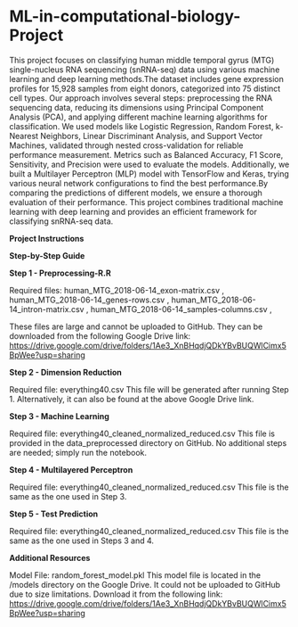 # ML-in-computational-biology-Project
This project focuses on classifying human middle temporal gyrus (MTG) single-nucleus RNA sequencing (snRNA-seq) data using various machine learning and deep learning methods.The dataset includes gene expression profiles for 15,928 samples from eight donors, categorized into 75 distinct cell types. Our approach involves several steps: preprocessing the RNA sequencing data, reducing its dimensions using Principal Component Analysis (PCA), and applying different machine learning algorithms for classification.
We used models like Logistic Regression, Random Forest, k-Nearest Neighbors, Linear Discriminant Analysis, and Support Vector Machines, validated through nested cross-validation for reliable performance measurement. Metrics such as Balanced Accuracy, F1 Score, Sensitivity, and Precision were used to evaluate the models. Additionally, we built a Multilayer Perceptron (MLP) model with TensorFlow and Keras, trying various neural network configurations to find the best performance.By comparing the predictions of different models, we ensure a thorough evaluation of their performance. This project combines traditional machine learning with deep learning and provides an efficient framework for classifying snRNA-seq data.

**Project Instructions**

**Step-by-Step Guide**

**Step 1 - Preprocessing-R.R**

Required files:
human_MTG_2018-06-14_exon-matrix.csv , 
human_MTG_2018-06-14_genes-rows.csv , 
human_MTG_2018-06-14_intron-matrix.csv , 
human_MTG_2018-06-14_samples-columns.csv , 

These files are large and cannot be uploaded to GitHub. They can be downloaded from the following Google Drive link: https://drive.google.com/drive/folders/1Ae3_XnBHqdjQDkYBvBUQWlCimx5BpWee?usp=sharing

**Step 2 - Dimension Reduction**

Required file: everything40.csv
This file will be generated after running Step 1. Alternatively, it can also be found at the above Google Drive link.

**Step 3 - Machine Learning**

Required file: everything40_cleaned_normalized_reduced.csv
This file is provided in the data_preprocessed directory on GitHub. No additional steps are needed; simply run the notebook.

**Step 4 - Multilayered Perceptron**

Required file: everything40_cleaned_normalized_reduced.csv
This file is the same as the one used in Step 3.

**Step 5 - Test Prediction**

Required file: everything40_cleaned_normalized_reduced.csv
This file is the same as the one used in Steps 3 and 4.

**Additional Resources**

Model File: random_forest_model.pkl
This model file is located in the /models directory on the Google Drive. It could not be uploaded to GitHub due to size limitations.
Download it from the following link: https://drive.google.com/drive/folders/1Ae3_XnBHqdjQDkYBvBUQWlCimx5BpWee?usp=sharing
